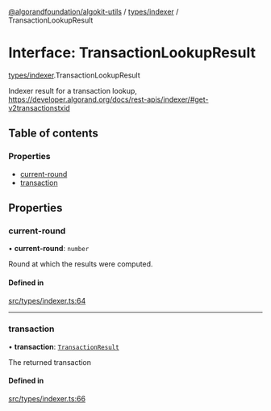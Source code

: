 [@algorandfoundation/algokit-utils](../README.md) / [types/indexer](../modules/types_indexer.md) / TransactionLookupResult

# Interface: TransactionLookupResult

[types/indexer](../modules/types_indexer.md).TransactionLookupResult

Indexer result for a transaction lookup, https://developer.algorand.org/docs/rest-apis/indexer/#get-v2transactionstxid

## Table of contents

### Properties

- [current-round](types_indexer.TransactionLookupResult.md#current-round)
- [transaction](types_indexer.TransactionLookupResult.md#transaction)

## Properties

### current-round

• **current-round**: `number`

Round at which the results were computed.

#### Defined in

[src/types/indexer.ts:64](https://github.com/joe-p/algokit-utils-ts/blob/main/src/types/indexer.ts#L64)

___

### transaction

• **transaction**: [`TransactionResult`](types_indexer.TransactionResult.md)

The returned transaction

#### Defined in

[src/types/indexer.ts:66](https://github.com/joe-p/algokit-utils-ts/blob/main/src/types/indexer.ts#L66)
